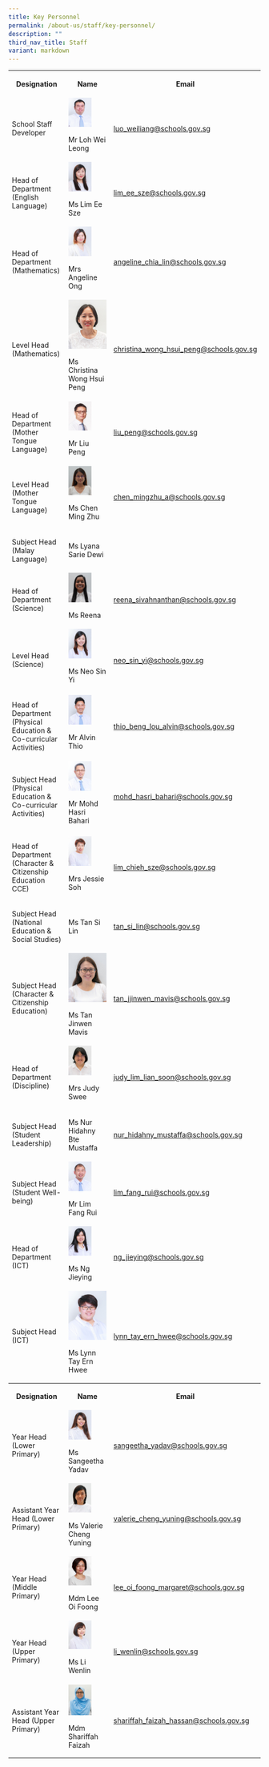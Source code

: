 ```yaml
---
title: Key Personnel
permalink: /about-us/staff/key-personnel/
description: ""
third_nav_title: Staff
variant: markdown
---
```

<table style="minWidth: 75px">
<colgroup>
<col>
<col>
<col>
</colgroup>
<tbody>
<tr>
<th rowspan="1" colspan="1">
<p><strong>Designation</strong>
</p>
</th>
<th rowspan="1" colspan="1">
<p><strong>Name</strong>
</p>
</th>
<th rowspan="1" colspan="1">
<p><strong>Email</strong>
</p>
</th>
</tr>
<tr>
<td rowspan="1" colspan="1">
<p>School Staff Developer</p>
</td>
<td rowspan="1" colspan="1">
<div class="isomer-image-wrapper">
<img style="width:60%" height="auto" width="100%" alt="lohweileong" src="/images/lohweileong.jpeg">
</div>
<p>Mr Loh Wei Leong</p>
</td>
<td rowspan="1" colspan="1">
<p><a href="mailto:loh_wei_leong@schools.gov.sg" rel="noopener noreferrer nofollow" target="_blank"><u>luo_weiliang@schools.gov.sg</u></a>
</p>
</td>
</tr>
<tr>
<td rowspan="1" colspan="1">
<p>Head of Department (English Language)</p>
</td>
<td rowspan="1" colspan="1">
<div class="isomer-image-wrapper">
<img style="width:60%" height="auto" width="100%" alt="keypersonnel3" src="/images/Key%20Personnel%201/keypersonnel3.jpg">
</div>
<p>Ms Lim Ee Sze</p>
</td>
<td rowspan="1" colspan="1">
<p><a href="mailto:lim_ee_sze@schools.gov.sg" rel="noopener noreferrer nofollow" target="_blank"><u>lim_ee_sze@schools.gov.sg</u></a>
</p>
</td>
</tr>
<tr>
<td rowspan="1" colspan="1">
<p>Head of Department (Mathematics)</p>
</td>
<td rowspan="1" colspan="1">
<div class="isomer-image-wrapper">
<img style="width:60%" height="auto" width="100%" alt="keypersonnel4" src="/images/Key%20Personnel%201/keypersonnel4.jpg">
</div>
<p>Mrs Angeline Ong</p>
</td>
<td rowspan="1" colspan="1">
<p><a href="mailto:angeline_chia_lin@schools.gov.sg" rel="noopener noreferrer nofollow" target="_blank"><u>angeline_chia_lin@schools.gov.sg</u></a>
</p>
</td>
</tr>
<tr>
<td rowspan="1" colspan="1">
<p>Level Head (Mathematics)</p>
</td>
<td rowspan="1" colspan="1">
<div class="isomer-image-wrapper">
<img style="width: 100%" height="auto" width="100%" alt="" src="/images/Staff Photos/P5 Teachers/mrs christina koh .jpg">
</div>
<p>Ms Christina Wong Hsui Peng</p>
</td>
<td rowspan="1" colspan="1">
<p><a href="christina_wong_hsui_peng@schools.gov.sg" rel="noopener nofollow" target="_blank">christina_wong_hsui_peng@schools.gov.sg</a>
</p>
</td>
</tr>
<tr>
<td rowspan="1" colspan="1">
<p>Head of Department (Mother Tongue Language)</p>
</td>
<td rowspan="1" colspan="1">
<div class="isomer-image-wrapper">
<img style="width:60%" height="auto" width="100%" alt="keypersonnel5" src="/images/Key%20Personnel%201/keypersonnel5.jpg">
</div>
<p>Mr Liu Peng</p>
</td>
<td rowspan="1" colspan="1">
<p><a href="mailto:liu_peng@schools.gov.sg" rel="noopener noreferrer nofollow" target="_blank"><u>liu_peng@schools.gov.sg</u></a>
</p>
</td>
</tr>
<tr>
<td rowspan="1" colspan="1">
<p>Level Head (Mother Tongue Language)</p>
</td>
<td rowspan="1" colspan="1">
<div class="isomer-image-wrapper">
<img style="width:60%" height="auto" width="100%" alt="keypersonnel5" src="/images/Chen_Ming_Zhu.jpg">
</div>
<p>Ms Chen Ming Zhu</p>
</td>
<td rowspan="1" colspan="1">
<p><a href="mailto:chen_mingzhu_a@schools.gov.sg" rel="noopener noreferrer nofollow" target="_blank"><u>chen_mingzhu_a@schools.gov.sg</u></a>
</p>
</td>
</tr>
<tr>
<td rowspan="1" colspan="1">
<p>Subject Head (Malay Language)</p>
</td>
<td rowspan="1" colspan="1">
<p></p>
<p>Ms Lyana Sarie Dewi</p>
</td>
<td rowspan="1" colspan="1">
<p></p>
</td>
</tr>
<tr>
<td rowspan="1" colspan="1">
<p>Head of Department (Science)</p>
</td>
<td rowspan="1" colspan="1">
<div class="isomer-image-wrapper">
<img style="width: 60%" height="auto" width="100%" alt="" src="/images/Reena_Sivahnathan.jpg">
</div>
<p>Ms Reena</p>
</td>
<td rowspan="1" colspan="1">
<p><a href="mailto:reena_sivahnanthan@schools.gov.sg" rel="noopener noreferrer nofollow" target="_blank">reena_sivahnanthan@schools.gov.sg</a>
</p>
</td>
</tr>
<tr>
<td rowspan="1" colspan="1">
<p>Level Head (Science)</p>
</td>
<td rowspan="1" colspan="1">
<div class="isomer-image-wrapper">
<img style="width:60%" height="auto" width="100%" alt="keypersonnel8" src="/images/Key%20Personnel%201/keypersonnel8.jpg">
</div>
<p>Ms Neo Sin Yi</p>
</td>
<td rowspan="1" colspan="1">
<p><a href="mailto:neo_sin_yi@schools.gov.sg" rel="noopener noreferrer nofollow" target="_blank"><u>neo_sin_yi@schools.gov.sg</u></a>
</p>
</td>
</tr>
<tr>
<td rowspan="1" colspan="1">
<p>Head of Department (Physical Education &amp; Co-curricular Activities)</p>
</td>
<td rowspan="1" colspan="1">
<div class="isomer-image-wrapper">
<img style="width:60%" height="auto" width="100%" alt="keypersonnel10" src="/images/Key%20Personnel%201/keypersonnel10.jpg">
</div>
<p>Mr Alvin Thio</p>
</td>
<td rowspan="1" colspan="1">
<p><a href="mailto:thio_beng_lou_alvin@schools.gov.sg" rel="noopener noreferrer nofollow" target="_blank"><u>thio_beng_lou_alvin@schools.gov.sg</u></a>
</p>
</td>
</tr>
<tr>
<td rowspan="1" colspan="1">
<p>Subject Head (Physical Education &amp; Co-curricular Activities)</p>
</td>
<td rowspan="1" colspan="1">
<div class="isomer-image-wrapper">
<img style="width:60%" height="auto" width="100%" alt="keypersonnel9" src="/images/Key%20Personnel%201/keypersonnel9.jpg">
</div>
<p>Mr Mohd Hasri Bahari</p>
</td>
<td rowspan="1" colspan="1">
<p><a href="mailto:mohd_hasri_bahari@schools.gov.sg" rel="noopener noreferrer nofollow" target="_blank"><u>mohd_hasri_bahari@schools.gov.sg</u></a>
</p>
</td>
</tr>
<tr>
<td rowspan="1" colspan="1">
<p>Head of Department (Character &amp; Citizenship Education CCE)</p>
</td>
<td rowspan="1" colspan="1">
<div class="isomer-image-wrapper">
<img style="width:60%" height="auto" width="100%" alt="keypersonnel11" src="/images/Key%20Personnel%201/keypersonnel11.jpg">
</div>
<p>Mrs Jessie Soh</p>
</td>
<td rowspan="1" colspan="1">
<p><a href="mailto:lim_chieh_sze@schools.gov.sg" rel="noopener noreferrer nofollow" target="_blank"><u>lim_chieh_sze@schools.gov.sg</u></a>
</p>
</td>
</tr>
<tr>
<td rowspan="1" colspan="1">
<p>Subject Head (National Education &amp; Social Studies)</p>
</td>
<td rowspan="1" colspan="1">
<p></p>
<p>Ms Tan Si Lin</p>
</td>
<td rowspan="1" colspan="1">
<p><a href="tan_si_lin@schools.gov.sg" rel="noopener nofollow" target="_blank">tan_si_lin@schools.gov.sg</a>
</p>
</td>
</tr>
<tr>
<td rowspan="1" colspan="1">
<p>Subject Head (Character &amp; Citizenship Education)</p>
</td>
<td rowspan="1" colspan="1">
<div class="isomer-image-wrapper">
<img style="width: 100%" height="auto" width="100%" alt="" src="/images/Staff Photos/P2 Teachers/ms tan jinwen mavis .jpg">
</div>
<p>Ms Tan Jinwen Mavis</p>
</td>
<td rowspan="1" colspan="1">
<p><a href="tan_jjinwen_mavis@schools.gov.sg" rel="noopener nofollow" target="_blank">tan_jjinwen_mavis@schools.gov.sg</a>
</p>
</td>
</tr>
<tr>
<td rowspan="1" colspan="1">
<p>Head of Department (Discipline)</p>
</td>
<td rowspan="1" colspan="1">
<div class="isomer-image-wrapper">
<img style="width:60%" height="auto" width="100%" alt="keypersonnel12" src="/images/Key%20Personnel%201/keypersonnel12.jpg">
</div>
<p>Mrs Judy Swee</p>
</td>
<td rowspan="1" colspan="1">
<p><a href="mailto:judy_lim_lian_soon@schools.gov.sg" rel="noopener noreferrer nofollow" target="_blank"><u>judy_lim_lian_soon@schools.gov.sg</u></a>
</p>
</td>
</tr>
<tr>
<td rowspan="1" colspan="1">
<p>Subject Head (Student Leadership)</p>
</td>
<td rowspan="1" colspan="1">
<p>Ms Nur Hidahny Bte Mustaffa</p>
</td>
<td rowspan="1" colspan="1">
<p><a href="nur_hidahny_mustaffa@schools.gov.sg" rel="noopener nofollow" target="_blank">nur_hidahny_mustaffa@schools.gov.sg</a>
</p>
</td>
</tr>
<tr>
<td rowspan="1" colspan="1">
<p>Subject Head (Student Well-being)</p>
</td>
<td rowspan="1" colspan="1">
<div class="isomer-image-wrapper">
<img style="width:60%" height="auto" width="100%" alt="keypersonnel13" src="/images/Key%20Personnel%201/keypersonnel13.jpg">
</div>
<p>Mr Lim Fang Rui</p>
</td>
<td rowspan="1" colspan="1">
<p><a href="mailto:lim_fang_rui@schools.gov.sg" rel="noopener noreferrer nofollow" target="_blank"><u>lim_fang_rui@schools.gov.sg</u></a>
</p>
</td>
</tr>
<tr>
<td rowspan="1" colspan="1">
<p>Head of Department (ICT)</p>
</td>
<td rowspan="1" colspan="1">
<div class="isomer-image-wrapper">
<img style="width:60%" height="auto" width="100%" alt="keypersonnel14" src="/images/Key%20Personnel%201/keypersonnel14.jpg">
</div>
<p>Ms Ng Jieying</p>
</td>
<td rowspan="1" colspan="1">
<p><a href="mailto:ng_jieying@schools.gov.sg" rel="noopener noreferrer nofollow" target="_blank"><u>ng_jieying@schools.gov.sg</u></a>
</p>
</td>
</tr>
<tr>
<td rowspan="1" colspan="1">
<p>Subject Head (ICT)</p>
</td>
<td rowspan="1" colspan="1">
<div class="isomer-image-wrapper">
<img style="width: 100%" height="auto" width="100%" alt="" src="/images/Staff Photos/P5 Teachers/ms lynn tay .jpg">
</div>
<p>Ms Lynn Tay Ern Hwee</p>
</td>
<td rowspan="1" colspan="1">
<p><a href="lynn_tay_ern_hwee@schools.gov.sg" rel="noopener nofollow" target="_blank">lynn_tay_ern_hwee@schools.gov.sg</a>
</p>
</td>
</tr>
<tr>
<th rowspan="1" colspan="1">
<p><strong>Designation</strong>
</p>
</th>
<th rowspan="1" colspan="1">
<p><strong>Name</strong>
</p>
</th>
<th rowspan="1" colspan="1">
<p><strong>Email</strong>
</p>
</th>
</tr>
<tr>
<td rowspan="1" colspan="1">
<p>Year Head (Lower Primary)</p>
</td>
<td rowspan="1" colspan="1">
<div class="isomer-image-wrapper">
<img style="width:60%" height="auto" width="100%" alt="keypersonnel2" src="/images/Key%20Personnel%201/keypersonnel2.jpg">
</div>
<p>Ms Sangeetha Yadav</p>
</td>
<td rowspan="1" colspan="1">
<p><a href="mailto:sangeetha_yadav@schools.gov.sg" rel="noopener noreferrer nofollow" target="_blank"><u>sangeetha_yadav@schools.gov.sg</u></a>
</p>
</td>
</tr>
<tr>
<td rowspan="1" colspan="1">
<p>Assistant Year Head (Lower Primary)</p>
</td>
<td rowspan="1" colspan="1">
<div class="isomer-image-wrapper">
<img style="width:60%" height="auto" width="100%" src="/images/valariecheng.jpg">
</div>
<p>Ms Valerie Cheng Yuning</p>
</td>
<td rowspan="1" colspan="1">
<p><a href="mailto:valerie_cheng_yuning@schools.gov.sg" rel="noopener noreferrer nofollow" target="_blank"><u>valerie_cheng_yuning@schools.gov.sg</u></a>
</p>
</td>
</tr>
<tr>
<td rowspan="1" colspan="1">
<p>Year Head (Middle Primary)</p>
</td>
<td rowspan="1" colspan="1">
<div class="isomer-image-wrapper">
<img style="width: 60%" height="auto" width="100%" alt="" src="/images/foongmargaret.jpeg">
</div>
<p>Mdm Lee Oi Foong</p>
</td>
<td rowspan="1" colspan="1">
<p><a href="mailto:lee_oi_foong_margaret@schools.gov.sg" rel="noopener noreferrer nofollow" target="_blank">lee_oi_foong_margaret@schools.gov.sg</a>
</p>
</td>
</tr>
<tr>
<td rowspan="1" colspan="1">
<p>Year Head (Upper Primary)</p>
</td>
<td rowspan="1" colspan="1">
<div class="isomer-image-wrapper">
<img style="width: 60%" height="auto" width="100%" alt="" src="/images/103) MS LI WENLIN.jpeg">
</div>
<p>Ms Li Wenlin</p>
</td>
<td rowspan="1" colspan="1">
<p><a href="mailto:li_wenlin@schools.gov.sg" rel="noopener noreferrer nofollow" target="_blank">li_wenlin@schools.gov.sg</a>
</p>
</td>
</tr>
<tr>
<td rowspan="1" colspan="1">
<p>Assistant Year Head (Upper Primary)</p>
</td>
<td rowspan="1" colspan="1">
<div class="isomer-image-wrapper">
<img style="width: 60%" height="auto" width="100%" alt="" src="/images/Sharifah Faiiza.jpeg">
</div>
<p>Mdm Shariffah Faizah</p>
</td>
<td rowspan="1" colspan="1">
<p><a href="mailto:shariffah_faizah_hassan@schools.gov.sg" rel="noopener noreferrer nofollow" target="_blank"><u>shariffah_faizah_hassan@schools.gov.sg</u></a>
</p>
</td>
</tr>
</tbody>
</table>
<p></p>